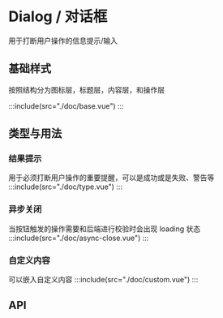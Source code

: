 <style lang='scss'>
  .demo-dialog-btn-groups{
    display: flex;
    align-items: center;
    justify-content: space-around;
  }
</style>

# Dialog / 对话框

用于打断用户操作的信息提示/输入

## 基础样式

按照结构分为图标层，标题层，内容层，和操作层

:::include(src="./doc/base.vue")
:::

## 类型与用法

### 结果提示

用于必须打断用户操作的重要提醒，可以是成功或是失败、警告等
:::include(src="./doc/type.vue")
:::

### 异步关闭

当按钮触发的操作需要和后端进行校验时会出现 loading 状态
:::include(src="./doc/async-close.vue")
:::

### 自定义内容

可以嵌入自定义内容
:::include(src="./doc/custom.vue")
:::

## API

<api-doc name="Dialog" :doc="require('./api.json')"></api-doc>
<api-doc name="Confirm" :doc="require('../confirm/api.json')"></api-doc>
